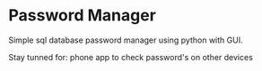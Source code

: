 # Password Manager

Simple sql database password manager using python with GUI.

Stay tunned for: phone app to check password's on other devices

